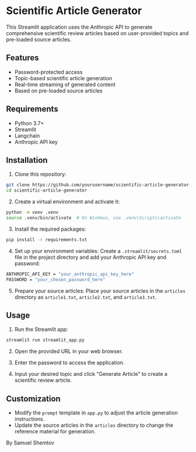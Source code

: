 # Scientific Article Generator

This Streamlit application uses the Anthropic API to generate comprehensive scientific review articles based on user-provided topics and pre-loaded source articles.

## Features

- Password-protected access
- Topic-based scientific article generation
- Real-time streaming of generated content
- Based on pre-loaded source articles

## Requirements

- Python 3.7+
- Streamlit
- Langchain
- Anthropic API key

## Installation

1. Clone this repository:

```bash
git clone https://github.com/yourusername/scientific-article-generator.git
cd scientific-article-generator
```

2. Create a virtual environment and activate it:

```bash
python -m venv .venv
source .venv/bin/activate  # On Windows, use .venv\Scripts\activate
```

3. Install the required packages:

```bash
pip install -r requirements.txt
```

4. Set up your environment variables:
   Create a `.streamlit/secrets.toml` file in the project directory and add your Anthropic API key and password:

```bash
ANTHROPIC_API_KEY = "your_anthropic_api_key_here"
PASSWORD = "your_chosen_password_here"
```

5. Prepare your source articles:
   Place your source articles in the `articles` directory as `article1.txt`, `article2.txt`, and `article3.txt`.

## Usage

1. Run the Streamlit app:

```bash
streamlit run streamlit_app.py
```

2. Open the provided URL in your web browser.

3. Enter the password to access the application.

4. Input your desired topic and click "Generate Article" to create a scientific review article.

## Customization

- Modify the `prompt` template in `app.py` to adjust the article generation instructions.
- Update the source articles in the `articles` directory to change the reference material for generation.

By Samuel Shemtov
